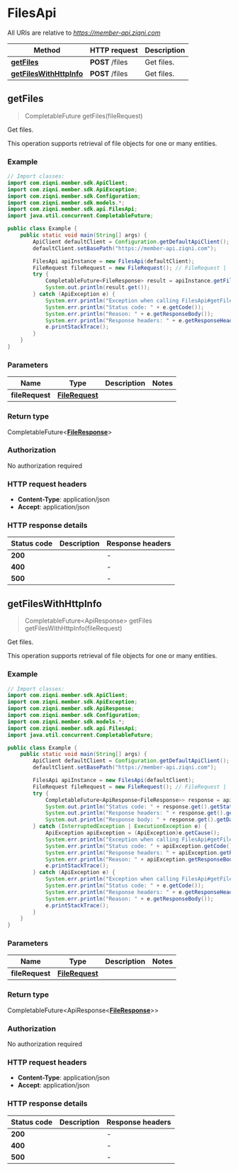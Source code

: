# FilesApi

All URIs are relative to *https://member-api.ziqni.com*

| Method | HTTP request | Description |
|------------- | ------------- | -------------|
| [**getFiles**](FilesApi.md#getFiles) | **POST** /files | Get files. |
| [**getFilesWithHttpInfo**](FilesApi.md#getFilesWithHttpInfo) | **POST** /files | Get files. |



## getFiles

> CompletableFuture<FileResponse> getFiles(fileRequest)

Get files.

This operation supports retrieval of file objects for one or many entities.

### Example

```java
// Import classes:
import com.ziqni.member.sdk.ApiClient;
import com.ziqni.member.sdk.ApiException;
import com.ziqni.member.sdk.Configuration;
import com.ziqni.member.sdk.models.*;
import com.ziqni.member.sdk.api.FilesApi;
import java.util.concurrent.CompletableFuture;

public class Example {
    public static void main(String[] args) {
        ApiClient defaultClient = Configuration.getDefaultApiClient();
        defaultClient.setBasePath("https://member-api.ziqni.com");

        FilesApi apiInstance = new FilesApi(defaultClient);
        FileRequest fileRequest = new FileRequest(); // FileRequest | 
        try {
            CompletableFuture<FileResponse> result = apiInstance.getFiles(fileRequest);
            System.out.println(result.get());
        } catch (ApiException e) {
            System.err.println("Exception when calling FilesApi#getFiles");
            System.err.println("Status code: " + e.getCode());
            System.err.println("Reason: " + e.getResponseBody());
            System.err.println("Response headers: " + e.getResponseHeaders());
            e.printStackTrace();
        }
    }
}
```

### Parameters


| Name | Type | Description  | Notes |
|------------- | ------------- | ------------- | -------------|
| **fileRequest** | [**FileRequest**](FileRequest.md)|  | |

### Return type

CompletableFuture<[**FileResponse**](FileResponse.md)>


### Authorization

No authorization required

### HTTP request headers

- **Content-Type**: application/json
- **Accept**: application/json

### HTTP response details
| Status code | Description | Response headers |
|-------------|-------------|------------------|
| **200** |  |  -  |
| **400** |  |  -  |
| **500** |  |  -  |

## getFilesWithHttpInfo

> CompletableFuture<ApiResponse<FileResponse>> getFiles getFilesWithHttpInfo(fileRequest)

Get files.

This operation supports retrieval of file objects for one or many entities.

### Example

```java
// Import classes:
import com.ziqni.member.sdk.ApiClient;
import com.ziqni.member.sdk.ApiException;
import com.ziqni.member.sdk.ApiResponse;
import com.ziqni.member.sdk.Configuration;
import com.ziqni.member.sdk.models.*;
import com.ziqni.member.sdk.api.FilesApi;
import java.util.concurrent.CompletableFuture;

public class Example {
    public static void main(String[] args) {
        ApiClient defaultClient = Configuration.getDefaultApiClient();
        defaultClient.setBasePath("https://member-api.ziqni.com");

        FilesApi apiInstance = new FilesApi(defaultClient);
        FileRequest fileRequest = new FileRequest(); // FileRequest | 
        try {
            CompletableFuture<ApiResponse<FileResponse>> response = apiInstance.getFilesWithHttpInfo(fileRequest);
            System.out.println("Status code: " + response.get().getStatusCode());
            System.out.println("Response headers: " + response.get().getHeaders());
            System.out.println("Response body: " + response.get().getData());
        } catch (InterruptedException | ExecutionException e) {
            ApiException apiException = (ApiException)e.getCause();
            System.err.println("Exception when calling FilesApi#getFiles");
            System.err.println("Status code: " + apiException.getCode());
            System.err.println("Response headers: " + apiException.getResponseHeaders());
            System.err.println("Reason: " + apiException.getResponseBody());
            e.printStackTrace();
        } catch (ApiException e) {
            System.err.println("Exception when calling FilesApi#getFiles");
            System.err.println("Status code: " + e.getCode());
            System.err.println("Response headers: " + e.getResponseHeaders());
            System.err.println("Reason: " + e.getResponseBody());
            e.printStackTrace();
        }
    }
}
```

### Parameters


| Name | Type | Description  | Notes |
|------------- | ------------- | ------------- | -------------|
| **fileRequest** | [**FileRequest**](FileRequest.md)|  | |

### Return type

CompletableFuture<ApiResponse<[**FileResponse**](FileResponse.md)>>


### Authorization

No authorization required

### HTTP request headers

- **Content-Type**: application/json
- **Accept**: application/json

### HTTP response details
| Status code | Description | Response headers |
|-------------|-------------|------------------|
| **200** |  |  -  |
| **400** |  |  -  |
| **500** |  |  -  |

